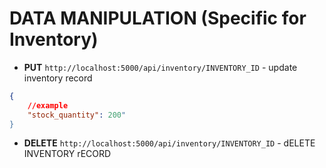 # DATA MANIPULATION (Specific for Inventory)

- **PUT** `http://localhost:5000/api/inventory/INVENTORY_ID` - update inventory record
```json
{
    //example
    "stock_quantity": 200" 
}
```
- **DELETE** `http://localhost:5000/api/inventory/INVENTORY_ID` - dELETE INVENTORY rECORD
